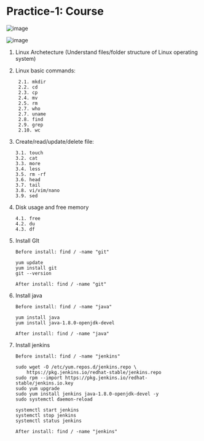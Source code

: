 
# Practice-1: Course

![image](https://user-images.githubusercontent.com/24622526/135983714-2a0d393b-ec17-4e9c-9f20-723d96372415.png)


![image](https://user-images.githubusercontent.com/24622526/135984252-d379b037-00ed-493f-9a9e-9b97d4e97267.png)




  1. Linux Archetecture (Understand files/folder structure of Linux operating system)

  2. Linux basic commands:

          2.1. mkdir
          2.2. cd
          2.3. cp
          2.4. mv
          2.5. rm
          2.7. who
          2.7. uname
          2.8. find
          2.9. grep
          2.10. wc
          
   3. Create/read/update/delete file:
    
          3.1. touch
          3.2. cat
          3.3. more
          3.4. less
          3.5. rm -rf
          3.6. head
          3.7. tail
          3.8. vi/vim/nano
          3.9. sed
         
   4. Disk usage and free memory
   
          4.1. free
          4.2. du
          4.3. df
     
   5. Install GIt

          Before install: find / -name "git"

          yum update
          yum install git
          git --version
          
          After install: find / -name "git"
         
   6. Install java

          Before install: find / -name "java"
   
          yum install java
          yum install java-1.8.0-openjdk-devel
          
          After install: find / -name "java"
    
   7. Install jenkins
   
          Before install: find / -name "jenkins"
          
          sudo wget -O /etc/yum.repos.d/jenkins.repo \
              https://pkg.jenkins.io/redhat-stable/jenkins.repo
          sudo rpm --import https://pkg.jenkins.io/redhat-stable/jenkins.io.key
          sudo yum upgrade
          sudo yum install jenkins java-1.8.0-openjdk-devel -y
          sudo systemctl daemon-reload

          systemctl start jenkins
          systemctl stop jenkins
          systemctl status jenkins
          
          After install: find / -name "jenkins"


     
       
     
     
        

 
     
